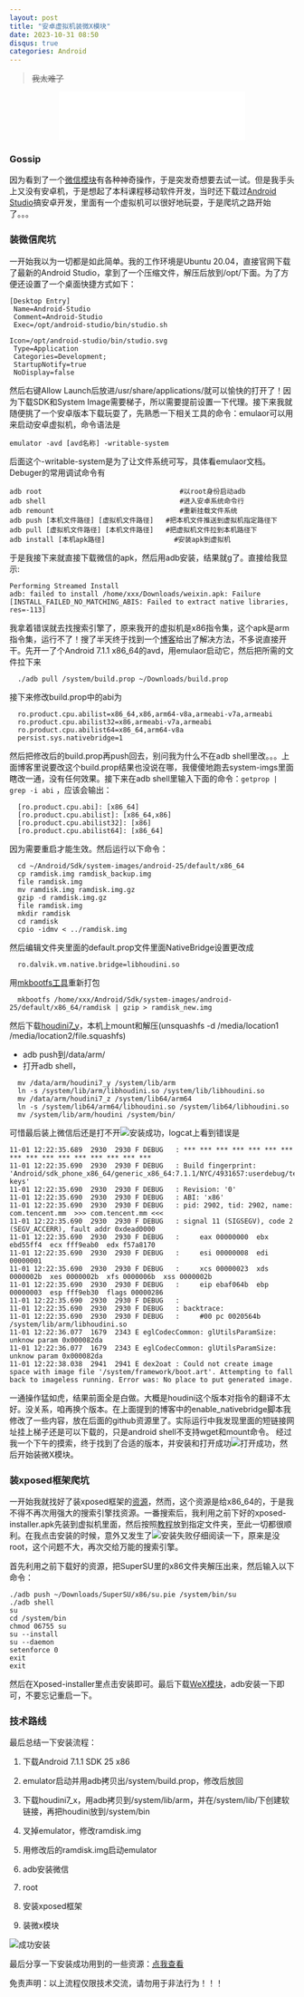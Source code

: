 ```yaml
---
layout: post
title: "安卓虚拟机装微X模块"
date: 2023-10-31 08:50
disqus: true
categories: Android
---
```


> ~~我太难了~~

<center>
<iframe frameborder="no" border="0" marginwidth="0" marginheight="0" width=330 height=86 src="//music.163.com/outchain/player?type=2&id=2097627772&auto=1&height=66"></iframe>
</center>

### Gossip

因为看到了一个[微信模块](https://github.com/Xposed-Modules-Repo/com.fkzhang.wechatxposed)有各种神奇操作，于是突发奇想要去试一试。但是我手头上又没有安卓机，于是想起了本科课程移动软件开发，当时还下载过[Android Studio](https://developer.android.com/studio/archive?hl=zh-cn)搞安卓开发，里面有一个虚拟机可以很好地玩耍，于是爬坑之路开始了。。。

### 装微信爬坑

一开始我以为一切都是如此简单。我的工作环境是Ubuntu 20.04，直接官网下载了最新的Android Studio，拿到了一个压缩文件，解压后放到/opt/下面。为了方便还设置了一个桌面快捷方式如下：
```
[Desktop Entry]
 Name=Android-Studio
 Comment=Android-Studio
 Exec=/opt/android-studio/bin/studio.sh

Icon=/opt/android-studio/bin/studio.svg
 Type=Application
 Categories=Development;
 StartupNotify=true
 NoDisplay=false
```
然后右键Allow Launch后放进/usr/share/applications/就可以愉快的打开了！因为下载SDK和System Image需要梯子，所以需要提前设置一下代理。接下来我就随便挑了一个安卓版本下载玩耍了，先熟悉一下相关工具的命令：emulaor可以用来启动安卓虚拟机，命令语法是
```
emulator -avd [avd名称] -writable-system
```
后面这个-writable-system是为了让文件系统可写，具体看emulaor文档。Debuger的常用调试命令有
```
adb root                                  #以root身份启动adb
adb shell                                 #进入安卓系统命令行
adb remount                               #重新挂载文件系统
adb push [本机文件路径] [虚拟机文件路径]   #把本机文件推送到虚拟机指定路径下
adb pull [虚拟机文件路径] [本机文件路径]   #把虚拟机文件拉到本机路径下
adb install [本机apk路径]                 #安装apk到虚拟机
```
于是我接下来就直接下载微信的apk，然后用adb安装，结果就g了。直接给我显示:
```
Performing Streamed Install
adb: failed to install /home/xxx/Downloads/weixin.apk: Failure [INSTALL_FAILED_NO_MATCHING_ABIS: Failed to extract native libraries, res=-113]
```
我拿着错误就去找搜索引擎了，原来我开的虚拟机是x86指令集，这个apk是arm指令集，运行不了！搜了半天终于找到一个[博客](https://blog.imlk.top/posts/wechat-in-avd-7-1-x86/)给出了解决方法，不多说直接开干。先开一了个Android 7.1.1 x86_64的avd，用emulaor启动它，然后把所需的文件拉下来
```
  ./adb pull /system/build.prop ~/Downloads/build.prop
```
接下来修改build.prop中的abi为
```
  ro.product.cpu.abilist=x86_64,x86,arm64-v8a,armeabi-v7a,armeabi
  ro.product.cpu.abilist32=x86,armeabi-v7a,armeabi
  ro.product.cpu.abilist64=x86_64,arm64-v8a
  persist.sys.nativebridge=1
```
然后把修改后的build.prop再push回去，别问我为什么不在adb shell里改。。。上面博客里说要改这个build.prop结果也没说在哪，我傻傻地跑去system-imgs里面瞎改一通，没有任何效果。接下来在adb shell里输入下面的命令：```getprop | grep -i abi``` ，应该会输出：
```
  [ro.product.cpu.abi]: [x86_64]
  [ro.product.cpu.abilist]: [x86_64,x86]
  [ro.product.cpu.abilist32]: [x86]
  [ro.product.cpu.abilist64]: [x86_64]
```
因为需要重启才能生效。然后运行以下命令：
```
  cd ~/Android/Sdk/system-images/android-25/default/x86_64
  cp ramdisk.img ramdisk_backup.img
  file ramdisk.img
  mv ramdisk.img ramdisk.img.gz
  gzip -d ramdisk.img.gz
  file ramdisk.img
  mkdir ramdisk
  cd ramdisk
  cpio -idmv < ../ramdisk.img
```
然后编辑文件夹里面的default.prop文件里面NativeBridge设置更改成
```
  ro.dalvik.vm.native.bridge=libhoudini.so
```
用[mkbootfs工具](https://github.com/osm0sis/mkbootfs)重新打包
```
  mkbootfs /home/xxx/Android/Sdk/system-images/android-25/default/x86_64/ramdisk | gzip > ramdisk_new.img
```
然后下载[houdini7_y](https://github.com/SGNight/Arm-NativeBridge)，本机上mount和解压(unsquashfs -d /media/location1 /media/location2/file.squashfs)
- adb push到/data/arm/
- 打开adb shell，
```
  mv /data/arm/houdini7_y /system/lib/arm
  ln -s /system/lib/arm/libhoudini.so /system/lib/libhoudini.so
  mv /data/arm/houdini7_z /system/lib64/arm64
  ln -s /system/lib64/arm64/libhoudini.so /system/lib64/libhoudini.so
  mv /system/lib/arm/houdini /system/bin/
```
可惜最后装上微信后还是打不开![安装成功](../../../../assets/images/nexus5x.png)，logcat上看到错误是
```
11-01 12:22:35.689  2930  2930 F DEBUG   : *** *** *** *** *** *** *** *** *** *** *** *** *** *** *** ***
11-01 12:22:35.690  2930  2930 F DEBUG   : Build fingerprint: 'Android/sdk_phone_x86_64/generic_x86_64:7.1.1/NYC/4931657:userdebug/test-keys'
11-01 12:22:35.690  2930  2930 F DEBUG   : Revision: '0'
11-01 12:22:35.690  2930  2930 F DEBUG   : ABI: 'x86'
11-01 12:22:35.690  2930  2930 F DEBUG   : pid: 2902, tid: 2902, name: com.tencent.mm  >>> com.tencent.mm <<<
11-01 12:22:35.690  2930  2930 F DEBUG   : signal 11 (SIGSEGV), code 2 (SEGV_ACCERR), fault addr 0xdead0000
11-01 12:22:35.690  2930  2930 F DEBUG   :     eax 00000000  ebx ebd55ff4  ecx fff9eab0  edx f57a8170
11-01 12:22:35.690  2930  2930 F DEBUG   :     esi 00000008  edi 00000001
11-01 12:22:35.690  2930  2930 F DEBUG   :     xcs 00000023  xds 0000002b  xes 0000002b  xfs 0000006b  xss 0000002b
11-01 12:22:35.690  2930  2930 F DEBUG   :     eip ebaf064b  ebp 00000003  esp fff9eb30  flags 00000286
11-01 12:22:35.690  2930  2930 F DEBUG   : 
11-01 12:22:35.690  2930  2930 F DEBUG   : backtrace:
11-01 12:22:35.690  2930  2930 F DEBUG   :     #00 pc 0020564b  /system/lib/arm/libhoudini.so
11-01 12:22:36.077  1679  2343 E eglCodecCommon: glUtilsParamSize: unknow param 0x000082da
11-01 12:22:36.077  1679  2343 E eglCodecCommon: glUtilsParamSize: unknow param 0x000082da
11-01 12:22:38.038  2941  2941 E dex2oat : Could not create image space with image file '/system/framework/boot.art'. Attempting to fall back to imageless running. Error was: No place to put generated image.
```
一通操作猛如虎，结果前面全是白做。大概是houdini这个版本对指令的翻译不太好。没关系，咱再换个版本。在上面提到的博客中的enable_nativebridge脚本我修改了一些内容，放在后面的github资源里了。实际运行中我发现里面的短链接网址挂上梯子还是可以下载的，只是android shell不支持wget和mount命令。
经过我一个下午的摸索，终于找到了合适的版本，并安装和打开成功![打开成功](../../../../assets/images/weixin.png)，然后开始装微X模块。

### 装xposed框架爬坑

一开始我就找好了装xposed框架的[资源](https://blog.csdn.net/lingaoyi/article/details/127233402)，然而，这个资源是给x86_64的，于是我不得不再次用强大的搜索引擎找资源。一番搜索后，我利用之前下好的xposed-installer.apk先装到虚拟机里面，然后按照[教程](https://www.cnblogs.com/easywhite/p/17229297.html)放到指定文件夹，至此一切都很顺利。在我点击安装的时候，意外又发生了![安装失败](../../../../assets/images/xposed.png)仔细阅读一下，原来是没root，这个问题不大，再次交给万能的搜索引擎。

首先利用之前下载好的资源，把SuperSU里的x86文件夹解压出来，然后输入以下命令：
```
./adb push ~/Downloads/SuperSU/x86/su.pie /system/bin/su
./adb shell
su
cd /system/bin
chmod 06755 su
su --install
su --daemon
setenforce 0
exit
exit
```
然后在Xposed-installer里点击安装即可。最后下载[WeX模块](https://github.com/Xposed-Modules-Repo/com.fkzhang.wechatxposed)，adb安装一下即可，不要忘记重启一下。


### 技术路线

最后总结一下安装流程：
1. 下载Android 7.1.1 SDK 25 x86

2. emulator启动并用adb拷贝出/system/build.prop，修改后放回

3. 下载houdini7_x，用adb拷贝到/system/lib/arm，并在/system/lib/下创建软链接，再把houdini放到/system/bin

4. 叉掉emulator，修改ramdisk.img

5. 用修改后的ramdisk.img启动emulator

6. adb安装微信

7. root

8. 安装xposed框架

9. 装微x模块

![成功安装](../../../../assets/images/WeXinWechat.png)

最后分享一下安装成功用到的一些资源：[点我查看](https://github.com/marktube/Android7-Emulator-Resources)

免责声明：以上流程仅限技术交流，请勿用于非法行为！！！
